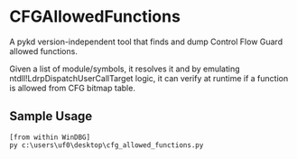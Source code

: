 # CFGAllowedFunctions
A pykd version-independent tool that finds and dump Control Flow Guard allowed functions.

Given a list of module/symbols, it resolves it and by emulating ntdll!LdrpDispatchUserCallTarget logic, it can verify at runtime
if a function is allowed from CFG bitmap table.

## Sample Usage
```
[from within WinDBG]
py c:\users\uf0\desktop\cfg_allowed_functions.py 
```
